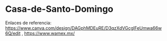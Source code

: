# Casa-de-Santo-Domingo

Enlaces de referencia: https://www.canva.com/design/DAGphMDEuRE/D3qzXdVGcglFeUmwa66w6Q/edit , https://www.wamex.mx/
